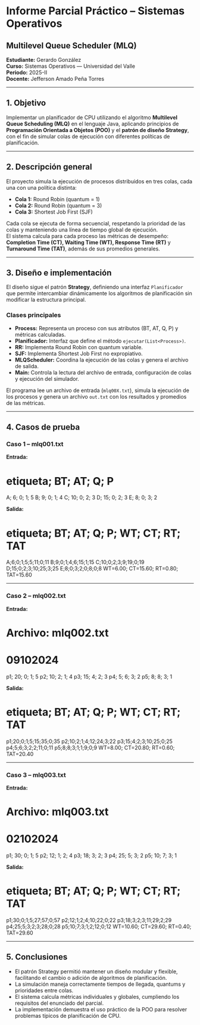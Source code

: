 # Informe Parcial Práctico – Sistemas Operativos
## Multilevel Queue Scheduler (MLQ)

**Estudiante:** Gerardo González  
**Curso:** Sistemas Operativos — Universidad del Valle  
**Periodo:** 2025-II  
**Docente:** Jefferson Amado Peña Torres  

---

## 1. Objetivo

Implementar un planificador de CPU utilizando el algoritmo **Multilevel Queue Scheduling (MLQ)** en el lenguaje Java, aplicando principios de **Programación Orientada a Objetos (POO)** y el **patrón de diseño Strategy**, con el fin de simular colas de ejecución con diferentes políticas de planificación.

---

## 2. Descripción general

El proyecto simula la ejecución de procesos distribuidos en tres colas, cada una con una política distinta:

- **Cola 1:** Round Robin (quantum = 1)  
- **Cola 2:** Round Robin (quantum = 3)  
- **Cola 3:** Shortest Job First (SJF)

Cada cola se ejecuta de forma secuencial, respetando la prioridad de las colas y manteniendo una línea de tiempo global de ejecución.  
El sistema calcula para cada proceso las métricas de desempeño:  
**Completion Time (CT), Waiting Time (WT), Response Time (RT)** y **Turnaround Time (TAT)**, además de sus promedios generales.

---

## 3. Diseño e implementación

El diseño sigue el patrón **Strategy**, definiendo una interfaz `Planificador` que permite intercambiar dinámicamente los algoritmos de planificación sin modificar la estructura principal.

### Clases principales
- **Process:** Representa un proceso con sus atributos (BT, AT, Q, P) y métricas calculadas.  
- **Planificador:** Interfaz que define el método `ejecutar(List<Process>)`.  
- **RR:** Implementa Round Robin con quantum variable.  
- **SJF:** Implementa Shortest Job First no expropiativo.  
- **MLQScheduler:** Coordina la ejecución de las colas y genera el archivo de salida.  
- **Main:** Controla la lectura del archivo de entrada, configuración de colas y ejecución del simulador.

El programa lee un archivo de entrada (`mlq00X.txt`), simula la ejecución de los procesos y genera un archivo `out.txt` con los resultados y promedios de las métricas.

---

## 4. Casos de prueba

### **Caso 1 – mlq001.txt**
**Entrada:**

# etiqueta; BT; AT; Q; P

A; 6; 0; 1; 5
B; 9; 0; 1; 4
C; 10; 0; 2; 3
D; 15; 0; 2; 3
E; 8; 0; 3; 2

**Salida:**


# etiqueta; BT; AT; Q; P; WT; CT; RT; TAT

A;6;0;1;5;5;11;0;11
B;9;0;1;4;6;15;1;15
C;10;0;2;3;9;19;0;19
D;15;0;2;3;10;25;3;25
E;8;0;3;2;0;8;0;8
WT=6.00; CT=15.60; RT=0.80; TAT=15.60

---

### **Caso 2 – mlq002.txt**
**Entrada:**


# Archivo: mlq002.txt

# 09102024

p1; 20; 0; 1; 5
p2; 10; 2; 1; 4
p3; 15; 4; 2; 3
p4; 5; 6; 3; 2
p5; 8; 8; 3; 1

**Salida:**


# etiqueta; BT; AT; Q; P; WT; CT; RT; TAT

p1;20;0;1;5;15;35;0;35
p2;10;2;1;4;12;24;3;22
p3;15;4;2;3;10;25;0;25
p4;5;6;3;2;2;11;0;11
p5;8;8;3;1;1;9;0;9
WT=8.00; CT=20.80; RT=0.60; TAT=20.40

---

### **Caso 3 – mlq003.txt**
**Entrada:**

# Archivo: mlq003.txt

# 02102024

p1; 30; 0; 1; 5
p2; 12; 1; 2; 4
p3; 18; 3; 2; 3
p4; 25; 5; 3; 2
p5; 10; 7; 3; 1

**Salida:**

# etiqueta; BT; AT; Q; P; WT; CT; RT; TAT

p1;30;0;1;5;27;57;0;57
p2;12;1;2;4;10;22;0;22
p3;18;3;2;3;11;29;2;29
p4;25;5;3;2;3;28;0;28
p5;10;7;3;1;2;12;0;12
WT=10.60; CT=29.60; RT=0.40; TAT=29.60

---

## 5. Conclusiones

- El patrón Strategy permitió mantener un diseño modular y flexible, facilitando el cambio o adición de algoritmos de planificación.  
- La simulación maneja correctamente tiempos de llegada, quantums y prioridades entre colas.  
- El sistema calcula métricas individuales y globales, cumpliendo los requisitos del enunciado del parcial.  
- La implementación demuestra el uso práctico de la POO para resolver problemas típicos de planificación de CPU.
